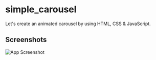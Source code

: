 # simple_carousel

Let's create an animated carousel by using HTML, CSS & JavaScript.


## Screenshots

![App Screenshot](https://github.com/stunninghub/simple_carousel/blob/main/carousel.png)



